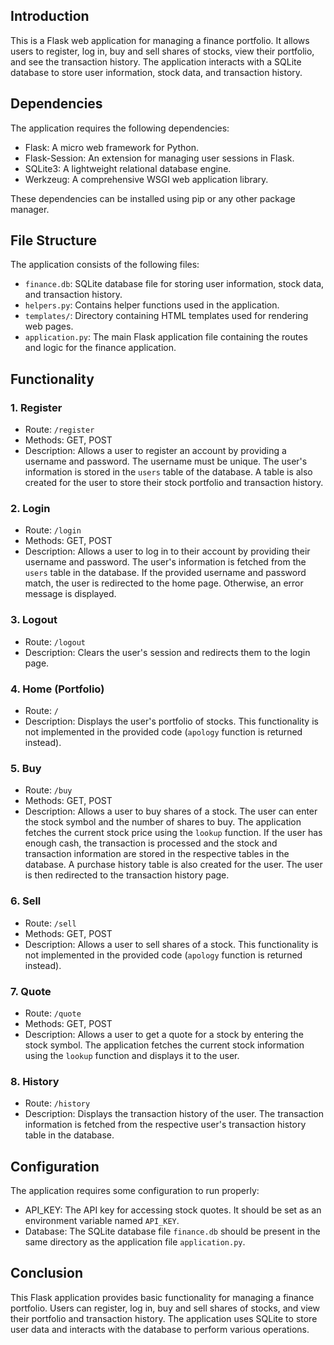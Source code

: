 

## Introduction
This is a Flask web application for managing a finance portfolio. It allows users to register, log in, buy and sell shares of stocks, view their portfolio, and see the transaction history. The application interacts with a SQLite database to store user information, stock data, and transaction history.

## Dependencies
The application requires the following dependencies:
- Flask: A micro web framework for Python.
- Flask-Session: An extension for managing user sessions in Flask.
- SQLite3: A lightweight relational database engine.
- Werkzeug: A comprehensive WSGI web application library.

These dependencies can be installed using pip or any other package manager.

## File Structure
The application consists of the following files:
- `finance.db`: SQLite database file for storing user information, stock data, and transaction history.
- `helpers.py`: Contains helper functions used in the application.
- `templates/`: Directory containing HTML templates used for rendering web pages.
- `application.py`: The main Flask application file containing the routes and logic for the finance application.

## Functionality
### 1. Register
- Route: `/register`
- Methods: GET, POST
- Description: Allows a user to register an account by providing a username and password. The username must be unique. The user's information is stored in the `users` table of the database. A table is also created for the user to store their stock portfolio and transaction history.

### 2. Login
- Route: `/login`
- Methods: GET, POST
- Description: Allows a user to log in to their account by providing their username and password. The user's information is fetched from the `users` table in the database. If the provided username and password match, the user is redirected to the home page. Otherwise, an error message is displayed.

### 3. Logout
- Route: `/logout`
- Description: Clears the user's session and redirects them to the login page.

### 4. Home (Portfolio)
- Route: `/`
- Description: Displays the user's portfolio of stocks. This functionality is not implemented in the provided code (`apology` function is returned instead).

### 5. Buy
- Route: `/buy`
- Methods: GET, POST
- Description: Allows a user to buy shares of a stock. The user can enter the stock symbol and the number of shares to buy. The application fetches the current stock price using the `lookup` function. If the user has enough cash, the transaction is processed and the stock and transaction information are stored in the respective tables in the database. A purchase history table is also created for the user. The user is then redirected to the transaction history page.

### 6. Sell
- Route: `/sell`
- Methods: GET, POST
- Description: Allows a user to sell shares of a stock. This functionality is not implemented in the provided code (`apology` function is returned instead).

### 7. Quote
- Route: `/quote`
- Methods: GET, POST
- Description: Allows a user to get a quote for a stock by entering the stock symbol. The application fetches the current stock information using the `lookup` function and displays it to the user.

### 8. History
- Route: `/history`
- Description: Displays the transaction history of the user. The transaction information is fetched from the respective user's transaction history table in the database.

## Configuration
The application requires some configuration to run properly:
- API_KEY: The API key for accessing stock quotes. It should be set as an environment variable named `API_KEY`.
- Database: The SQLite database file `finance.db` should be present in the same directory as the application file `application.py`.

## Conclusion


This Flask application provides basic functionality for managing a finance portfolio. Users can register, log in, buy and sell shares of stocks, and view their portfolio and transaction history. The application uses SQLite to store user data and interacts with the database to perform various operations.

